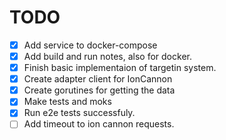 # TODO

- [x] Add service to docker-compose
- [x] Add build and run notes, also for docker.
- [x] Finish basic implementaion of targetin system.
- [x] Create adapter client for IonCannon
- [x] Create gorutines for getting the data
- [x] Make tests and moks
- [x] Run e2e tests successfuly.
- [ ] Add timeout to ion cannon requests.